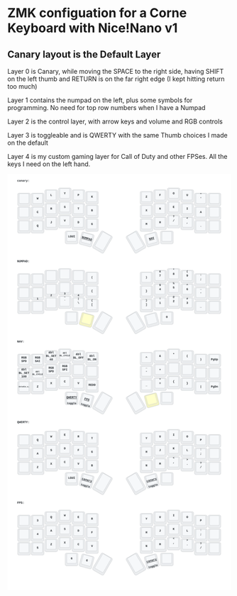 # ZMK configuation for a Corne Keyboard with Nice!Nano v1

## Canary layout is the Default Layer

Layer 0 is Canary, while moving the SPACE to the right side, having SHIFT on the left thumb
and RETURN is on the far right edge (I kept hitting return too much)

Layer 1 contains the numpad on the left, plus some symbols for programming. No need for top row numbers when I have a Numpad

Layer 2 is the control layer, with arrow keys and volume and RGB controls

Layer 3 is toggleable and is QWERTY with the same Thumb choices I made on the default

Layer 4 is my custom gaming layer for Call of Duty and other FPSes. All the keys I need on the left hand.


![layout](./keymap-drawer/corne.svg)
